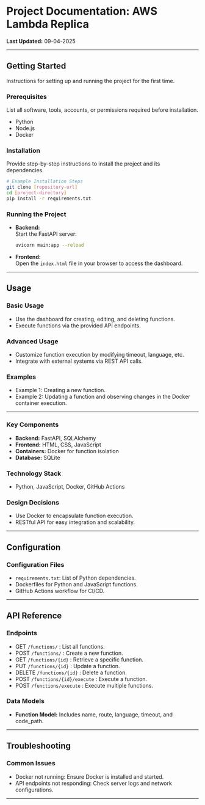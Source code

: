 # Project Documentation: AWS Lambda Replica

**Last Updated:** 09-04-2025

---

## Getting Started

Instructions for setting up and running the project for the first time.

### Prerequisites

List all software, tools, accounts, or permissions required before installation.

*   Python
*   Node.js
*   Docker

### Installation

Provide step-by-step instructions to install the project and its dependencies.

```bash
# Example Installation Steps
git clone [repository-url]
cd [project-directory]
pip install -r requirements.txt
```

### Running the Project
- **Backend:**  
  Start the FastAPI server:
  ```bash
  uvicorn main:app --reload
  ```
- **Frontend:**  
  Open the `index.html` file in your browser to access the dashboard.

---

## Usage

### Basic Usage
- Use the dashboard for creating, editing, and deleting functions.
- Execute functions via the provided API endpoints.

### Advanced Usage
- Customize function execution by modifying timeout, language, etc.
- Integrate with external systems via REST API calls.

### Examples
- Example 1: Creating a new function.
- Example 2: Updating a function and observing changes in the Docker container execution.

---

### Key Components
- **Backend:** FastAPI, SQLAlchemy
- **Frontend:** HTML, CSS, JavaScript
- **Containers:** Docker for function isolation
- **Database:** SQLite

### Technology Stack
- Python, JavaScript, Docker, GitHub Actions

### Design Decisions
- Use Docker to encapsulate function execution.
- RESTful API for easy integration and scalability.

---

## Configuration

### Configuration Files
- `requirements.txt`: List of Python dependencies.
- Dockerfiles for Python and JavaScript functions.
- GitHub Actions workflow for CI/CD.

---

## API Reference

### Endpoints
- GET `/functions/` : List all functions.
- POST `/functions/` : Create a new function.
- GET `/functions/{id}` : Retrieve a specific function.
- PUT `/functions/{id}` : Update a function.
- DELETE `/functions/{id}` : Delete a function.
- POST `/functions/{id}/execute` : Execute a function.
- POST `/functions/execute` : Execute multiple functions.

### Data Models
- **Function Model:** Includes name, route, language, timeout, and code_path.

---

## Troubleshooting

### Common Issues
- Docker not running: Ensure Docker is installed and started.
- API endpoints not responding: Check server logs and network configurations.

---
